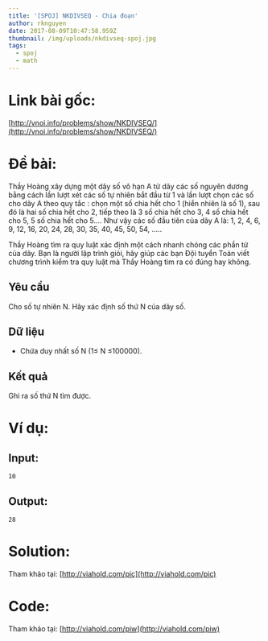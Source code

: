 ```yaml
---
title: '[SPOJ] NKDIVSEQ - Chia đoạn'
author: rknguyen
date: 2017-08-09T10:47:58.959Z
thumbnail: /img/uploads/nkdivseq-spoj.jpg
tags:
  - spoj
  - math
---
```

# Link bài gốc:

[http://vnoi.info/problems/show/NKDIVSEQ/](http://vnoi.info/problems/show/NKDIVSEQ/)

# Đề bài:

Thầy Hoàng xây dựng một dãy số vô hạn A từ dãy các số nguyên dương bằng cách lần lượt xét các số tự nhiên bắt đầu từ 1 và lần lượt chọn các số cho dãy A theo quy tắc : chọn một số chia hết cho 1 \(hiển nhiên là số 1\),  sau đó là hai số chia hết cho 2, tiếp theo là 3 số chia hết cho 3, 4 số chia hết cho 5, 5 số chia hết cho 5…. Như vậy các số đầu tiên của dãy A là: 1, 2, 4, 6, 9, 12, 16, 20, 24, 28, 30, 35, 40, 45, 50, 54, …..

Thầy Hoàng tìm ra quy luật xác định một cách nhanh chóng các phần tử của dãy. Bạn là người lập trình giỏi, hãy giúp các bạn Đội tuyển Toán viết chương trình kiểm tra quy luật mà Thầy Hoàng tìm ra có đúng hay không.

## Yêu cầu
Cho số tự nhiên N. Hãy xác định số thứ N của dãy số.

## Dữ liệu
* Chứa duy nhất số N \(1≤ N ≤100000\).

## Kết quả
Ghi ra số thứ N tìm được.

# Ví dụ:

## Input:

```
10
```

## Output:

```
28
```

# Solution:

Tham khảo tại: [http://viahold.com/pic](http://viahold.com/pic)

# Code:

Tham khảo tại: [http://viahold.com/piw](http://viahold.com/piw)


